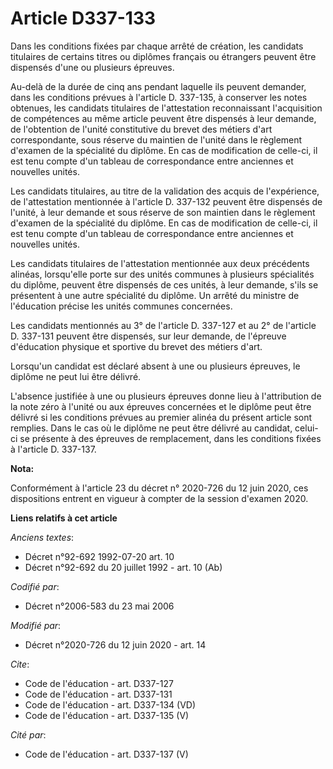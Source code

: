 # Article D337-133

Dans les conditions fixées par chaque arrêté de création, les candidats titulaires de certains titres ou diplômes français ou
étrangers peuvent être dispensés d'une ou plusieurs épreuves.

Au-delà de la durée de cinq ans pendant laquelle ils peuvent demander, dans les conditions prévues à l'article D. 337-135, à
conserver les notes obtenues, les candidats titulaires de l'attestation reconnaissant l'acquisition de compétences au même
article peuvent être dispensés à leur demande, de l'obtention de l'unité constitutive du brevet des métiers d'art
correspondante, sous réserve du maintien de l'unité dans le règlement d'examen de la spécialité du diplôme. En cas de
modification de celle-ci, il est tenu compte d'un tableau de correspondance entre anciennes et nouvelles unités.

Les candidats titulaires, au titre de la validation des acquis de l'expérience, de l'attestation mentionnée à l'article D.
337-132 peuvent être dispensés de l'unité, à leur demande et sous réserve de son maintien dans le règlement d'examen de la
spécialité du diplôme. En cas de modification de celle-ci, il est tenu compte d'un tableau de correspondance entre anciennes
et nouvelles unités.

Les candidats titulaires de l'attestation mentionnée aux deux précédents alinéas, lorsqu'elle porte sur des unités communes à
plusieurs spécialités du diplôme, peuvent être dispensés de ces unités, à leur demande, s'ils se présentent à une autre
spécialité du diplôme. Un arrêté du ministre de l'éducation précise les unités communes concernées.

Les candidats mentionnés au 3° de l'article D. 337-127 et au 2° de l'article D. 337-131 peuvent être dispensés, sur leur
demande, de l'épreuve d'éducation physique et sportive du brevet des métiers d'art.

Lorsqu'un candidat est déclaré absent à une ou plusieurs épreuves, le diplôme ne peut lui être délivré.

L'absence justifiée à une ou plusieurs épreuves donne lieu à l'attribution de la note zéro à l'unité ou aux épreuves
concernées et le diplôme peut être délivré si les conditions prévues au premier alinéa du présent article sont remplies. Dans
le cas où le diplôme ne peut être délivré au candidat, celui-ci se présente à des épreuves de remplacement, dans les
conditions fixées à l'article D. 337-137.

**Nota:**

Conformément à l'article 23 du décret n° 2020-726 du 12 juin 2020, ces dispositions entrent en vigueur à compter de la
session d'examen 2020.

**Liens relatifs à cet article**

_Anciens textes_:

  - Décret n°92-692 1992-07-20 art. 10
  - Décret n°92-692 du 20 juillet 1992 - art. 10 (Ab)

_Codifié par_:

  - Décret n°2006-583 du 23 mai 2006

_Modifié par_:

  - Décret n°2020-726 du 12 juin 2020 - art. 14

_Cite_:

  - Code de l'éducation - art. D337-127
  - Code de l'éducation - art. D337-131
  - Code de l'éducation - art. D337-134 (VD)
  - Code de l'éducation - art. D337-135 (V)

_Cité par_:

  - Code de l'éducation - art. D337-137 (V)
